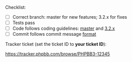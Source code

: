 Checklist:

- [ ] Correct branch: master for new features; 3.2.x for fixes
- [ ] Tests pass
- [ ] Code follows coding guidelines: [master](https://area51.phpbb.com/docs/dev/master/development/coding_guidelines.html) and [3.2.x](https://area51.phpbb.com/docs/dev/3.2.x/development/coding_guidelines.html)
- [ ] Commit follows commit message [format](https://area51.phpbb.com/docs/dev/3.2.x/development/git.html)

Tracker ticket (set the ticket ID to **your ticket ID**):

https://tracker.phpbb.com/browse/PHPBB3-12345
